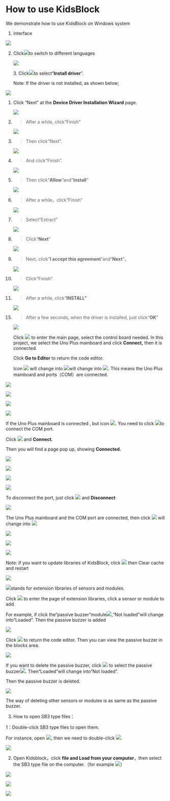 # How to use KidsBlock

We demonstrate how to use KidsBlock on Windows system

1.  Interface

![](/media/1d07c862c2e059febe07f1522290513d.png)

2.  Click![](/media/3dd044ace633a5f7218b0d19a55ff9cf.png)to switch to different languages
    
    ![](/media/a26ac98fda5eb460bae6370e017e1869.png)
    
    3\. Click![](/media/ceea175e15c8425a1a70baaaf56d40b3.png)to select“**Install driver**”.
    
    Note: If the driver is not installed, as shown below;

![](/media/bef7e6706a96aa449213e76f661a8530.png)

1.  Click “Next” at the **Device Driver Installation Wizard** page.
    
    ![](/media/4c104ba0a545ee1041c2b826497c6c0f.png)

<!-- end list -->

2.  > After a while, click“Finish”
    
    ![](/media/fca8d2cd82b6cc8026cd05d3f3e4536a.png)

3.  > Then click“Next”.
    
    ![](/media/c2f1cc5d63d3d3b2534ccce20f38fd62.png)

4.  > And click“Finish”.
    
    ![](/media/1acc73921191044749961892aa5beeae.png)

5.  > Then click“**Allow**”and“**Install**”
    
    ![](/media/f5855178a9320b2b9440fb025dae31cb.png)

6.  > After a while，click“Finish”
    
    ![](/media/1e9d4fc27460ab88bb3d30b85b71ffbf.png)

7.  > Select“Extract”
    
    ![](/media/8b7694d9158b63cd0113dd422c7dec54.png)

8.  > Click“**Next**”
    
    ![](/media/9a0d50d923ba8534cfd5cfb23c93a339.png)

9.  > Next, click“**I accept this agreement**”and“**Next**”。
    
    ![](/media/bd39d1e73f87cc7345ab0d80784d8bf7.png)

10. > Click“Finish”.
    
    ![](/media/819da99e656406de8c7446febf1cef82.png)

11. > After a while, click“**INSTALL”**
    
    ![](/media/e7d93c27bcd6582a837ae61c3bb5589a.png)

<!-- end list -->

15. > After a few seconds, when the driver is installed, just
    > click“**OK**”
    
    ![](/media/c434a3523857af84ec8f2e0fe5091741.png)
    
    Click ![](/media/bfbf7c471ede03845519b11961a13837.png) to enter the main page, select the
    control board needed. In this project, we select the Uno Plus
    mainboard and click **Connect,** then it is connected.
    
    Click **Go to Editor** to return the code editor.
    
    Icon ![](/media/bfbf7c471ede03845519b11961a13837.png) will change into
    ![](/media/db0135c23e5313dac75a33d7d2faa529.png)will change into
    ![](/media/75b2ba08926ca69000ad5cc655812d28.png). This means the Uno Plus mainboard and
    ports（COM）are connected.

![](/media/dffb264fb8b7313928d1ae0f8d23b4d9.png)

![](/media/088183796c04198687cabb77520ee57d.png)

![](/media/a5474f9c9e002578bd898d709352a720.png)

![](/media/9264f12b2d0177aa1271099622821ff0.png)

If the Uno Plus mainboard is connected , but icon
![](/media/75b2ba08926ca69000ad5cc655812d28.png). You
need to click ![](/media/db0135c23e5313dac75a33d7d2faa529.png)to connect the COM port.

Click ![](/media/db0135c23e5313dac75a33d7d2faa529.png) and **Connect.**

Then you will find a page pop up, showing **Connected.**

![](/media/7cdc62d2fbd6a678a990e8b7dbfd94f8.png)

![](/media/5ac42faf4baded53673710bb173a3508.png)

![](/media/f328cd859a2557feca3c5eddc863f857.png)

![](/media/9264f12b2d0177aa1271099622821ff0.png)

To disconnect the port, just click ![](/media/75b2ba08926ca69000ad5cc655812d28.png) and
**Disconnect**

![](/media/7488e7809f4b4bb2b42cbfded023bb57.png)

The Uno Plus mainboard and the COM port are connected, then click
![](/media/770292e2b4d7555030eaf7951cf58aec.png)
will change into ![](/media/6647392e2b1488904406ad656f6e08b4.png)

![](/media/102914131d83f23ce541685a358426eb.png)

![](/media/07f45c21d21ba19f979357b7fbd03ac9.png)

![](/media/3662d3d4ebb2e2d4bd40e9585031c63f.png)

Note: if you want to update libraries of KidsBlock, click
![](/media/49ea7c72ac42a9f39deed5aeef6a3ecc.png) then Clear cache and restart

![](/media/e716fa3d504ad8437250aa3091394093.png)

![](/media/9964e0b31fc9846a7f64c57f51e47152.png)stands for extension libraries of sensors and
modules.

Click ![](/media/9964e0b31fc9846a7f64c57f51e47152.png) to enter the page of extension libraries,
click a sensor or module to add.

For example, if click the“passive
buzzer”module![](/media/4015e6afd4eab6334ea3fe184e5bdcca.png),“Not loaded”will change
into“Loaded”. Then the passive buzzer is added

![](/media/c61048d1e7a9a1fc063eae56d063eead.png)

Click ![](/media/29916972665d35bfb34914b6144e28aa.png) to return the code editor. Then you can
view the passive buzzer in the blocks area.

![](/media/775a925fa1eed35ad2a148c05489cf76.png)

If you want to delete the passive buzzer, click ![](/media/9964e0b31fc9846a7f64c57f51e47152.png)
to select the passive buzzer![](/media/4015e6afd4eab6334ea3fe184e5bdcca.png). Then“Loaded”will
change into“Not loaded”.

Then the passive buzzer is deleted.

![](/media/0ad89911997807a936dbcb1f8226d796.png)

The way of deleting other sensors or modules is as same as the passive
buzzer.

3.  How to open SB3 type files：

1：Double-click SB3 type files to open them.

For instance, open ![](/media/d1c08b964ffcd9d0e4af4e5770a538dd.png), then we need to double-click
![](/media/d1c08b964ffcd9d0e4af4e5770a538dd.png).

![](/media/b78fb04b6336eedce1202bf265442361.png)

2.  Open Kidsblock，click **file and Load from your computer**，then
    select the SB3 type file on the computer.（for example
    ![](/media/d1c08b964ffcd9d0e4af4e5770a538dd.png)）

![](/media/8a39d0edec305298402df4216e984b61.png)

![](/media/d5531474296eaa56989f07ef82fdc124.png)

![](/media/b78fb04b6336eedce1202bf265442361.png)
